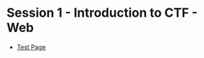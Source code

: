 # Session 1 - Introduction to CTF - Web

- [Test Page](https://amrita-tifac-cyber-blockchain.github.io/CTF-Resources/Nov%2013%202021/Session%20One/Web/test.html)

